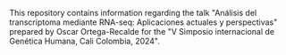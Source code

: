This repository contains information regarding the talk "Análisis del transcriptoma mediante RNA-seq: Aplicaciones actuales y perspectivas" prepared by Oscar Ortega-Recalde for the "V Simposio internacional de Genética Humana, Cali Colombia, 2024".
